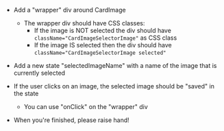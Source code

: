 - Add a "wrapper" div around CardImage
  - The wrapper div should have CSS classes:
    - If the image is NOT selected the div should have `className="CardImageSelectorImage"` as CSS class
    - If the image IS selected then the div should have `className="CardImageSelectorImage selected"`
    
- Add a new state "selectedImageName" with a name of the image that is currently selected

- If the user clicks on an image, the selected image should be "saved" in the state
  - You can use "onClick" on the "wrapper" div

- When you're finished, please raise hand!